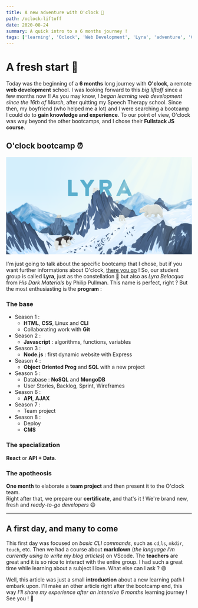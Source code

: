 ```yaml
---
title: A new adventure with O'clock 🚀
path: /oclock-liftoff
date: 2020-08-24
summary: A quick intro to a 6 months journey !
tags: ['learning', 'Oclock', 'Web Development', 'Lyra', 'adventure', 'CLI', 'markdown']
---
```


# A fresh start 🌱

Today was the beginning of a **6 months** long journey with **O'clock**, a remote **web development** school. I was looking forward to this *big liftoff* since a few months now !! As you may know, *I began learning web development since the 16th of March*, after quitting my Speech Therapy school. Since then, my boyfriend (who helped me a lot) and I were searching a bootcamp I could do to **gain knowledge and experience**. To our point of view, O'clock was way beyond the other bootcamps, and I chose their **Fullstack JS course**. 

## O'clock bootcamp ⏰

![Lyra JS](./images/07_1_oclock_article_picture.png)

I'm just going to talk about the specific bootcamp that I chose, but if you want further informations about O'clock, [there you go](https://oclock.io/) ! So, our student group is called **Lyra**, just as the constellation 💫 but also as *Lyra Belacqua* from *His Dark Materials* by Philip Pullman. This name is perfect, right ? But the most enthusiasting is the **program** : 

### The base

- Season 1 :
  - **HTML**, **CSS**, Linux and **CLI**
  - Collaborating work with **Git**
- Season 2 : 
  - **Javascript** : algorithms, functions, variables
- Season 3 : 
  - **Node.js** : first dynamic website with Express
- Season 4 : 
  - **Object Oriented Prog** and **SQL** with a new project
- Season 5 : 
  - Database : **NoSQL** and **MongoDB**
  - User Stories, Backlog, Sprint, Wireframes
- Season 6 : 
  - **API**, **AJAX**
- Season 7 : 
  - Team project 
- Season 8 : 
  - Deploy
  - **CMS**

### The specialization

**React** or **API + Data**. 

### The apotheosis

**One month** to elaborate a **team project** and then present it to the O'clock team.  
Right after that, we prepare our **certificate**, and that's it ! We're brand new, fresh and *ready-to-go developers* 😄

---

## A first day, and many to come

This first day was focused on *basic CLI commands*, such as `cd`,`ls`, `mkdir`, `touch`, etc. Then we had a course about **markdown** (*the language I'm currently using to write my blog articles*) on VScode. The **teachers** are great and it is so nice to interact with the entire group. I had such a great time while learning about a subject I love. What else can I ask ? 😄

Well, this article was just a small **introduction** about a new learning path I embark upon. I'll make an other article right after the bootcamp end, this way *I'll share my experience after an intensive 6 months* learning journey ! See you ! 👋
